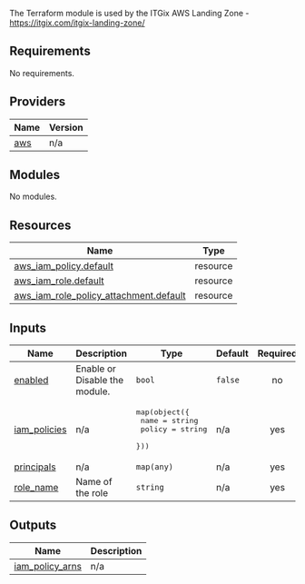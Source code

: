 The Terraform module is used by the ITGix AWS Landing Zone - https://itgix.com/itgix-landing-zone/

<!-- BEGIN_TF_DOCS -->
## Requirements

No requirements.

## Providers

| Name | Version |
|------|---------|
| <a name="provider_aws"></a> [aws](#provider\_aws) | n/a |

## Modules

No modules.

## Resources

| Name | Type |
|------|------|
| [aws_iam_policy.default](https://registry.terraform.io/providers/hashicorp/aws/latest/docs/resources/iam_policy) | resource |
| [aws_iam_role.default](https://registry.terraform.io/providers/hashicorp/aws/latest/docs/resources/iam_role) | resource |
| [aws_iam_role_policy_attachment.default](https://registry.terraform.io/providers/hashicorp/aws/latest/docs/resources/iam_role_policy_attachment) | resource |

## Inputs

| Name | Description | Type | Default | Required |
|------|-------------|------|---------|:--------:|
| <a name="input_enabled"></a> [enabled](#input\_enabled) | Enable or Disable the module. | `bool` | `false` | no |
| <a name="input_iam_policies"></a> [iam\_policies](#input\_iam\_policies) | n/a | <pre>map(object({<br/>    name   = string<br/>    policy = string<br/>  }))</pre> | n/a | yes |
| <a name="input_principals"></a> [principals](#input\_principals) | n/a | `map(any)` | n/a | yes |
| <a name="input_role_name"></a> [role\_name](#input\_role\_name) | Name of the role | `string` | n/a | yes |

## Outputs

| Name | Description |
|------|-------------|
| <a name="output_iam_policy_arns"></a> [iam\_policy\_arns](#output\_iam\_policy\_arns) | n/a |
<!-- END_TF_DOCS -->
